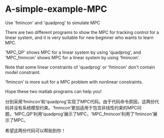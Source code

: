# A-simple-example-MPC
Use 'fmincon' and 'quadprog' to simulate MPC 

There are two different programs to show the MPC for tracking control for a linear system, and it is very suitable for new beginner who wants to learn MPC.

'MPC_QP' shows MPC for a linear system by using 'quadprog', and 'MPC_fmincon' shows MPC for a linear system by using 'fmincon'.

Note that some linear constraints of 'quadprog' or 'fmincon' don't contain model constraint.

‘fmincon’ is more suit for a MPC problem with nonlinear constraints. 

Hope these two matlab programs can help you! 


分别采用‘fmincon’和‘quadprog’实现了MPC代码。由于代码命令原因，这两份代码并没有系统模型约束。‘fmincon’更加适用于包含非线性约束的MPC问题。‘MPC_QP’利用‘quadprog’展示了MPC，‘MPC_fmincon’利用了‘fmincon’展示了MPC。

希望这两份代码可以帮助到你！
